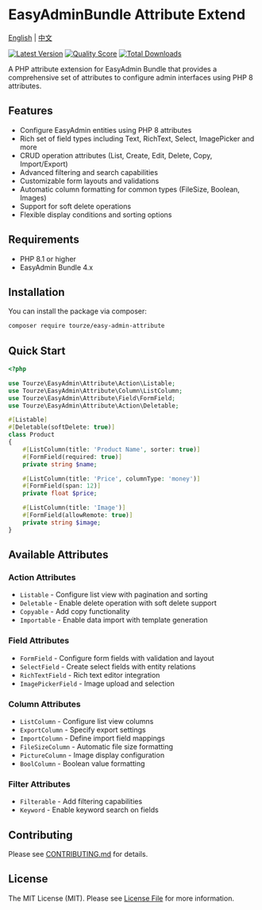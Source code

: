 # EasyAdminBundle Attribute Extend

[English](README.md) | [中文](README.zh-CN.md)

[![Latest Version](https://img.shields.io/packagist/v/tourze/easy-admin-attribute.svg?style=flat-square)](https://packagist.org/packages/tourze/easy-admin-attribute)
[![Quality Score](https://img.shields.io/scrutinizer/g/tourze/easy-admin-attribute.svg?style=flat-square)](https://scrutinizer-ci.com/g/tourze/easy-admin-attribute)
[![Total Downloads](https://img.shields.io/packagist/dt/tourze/easy-admin-attribute.svg?style=flat-square)](https://packagist.org/packages/tourze/easy-admin-attribute)

A PHP attribute extension for EasyAdmin Bundle that provides a comprehensive set of attributes to configure admin interfaces using PHP 8 attributes.

## Features

- Configure EasyAdmin entities using PHP 8 attributes
- Rich set of field types including Text, RichText, Select, ImagePicker and more
- CRUD operation attributes (List, Create, Edit, Delete, Copy, Import/Export)
- Advanced filtering and search capabilities
- Customizable form layouts and validations
- Automatic column formatting for common types (FileSize, Boolean, Images)
- Support for soft delete operations
- Flexible display conditions and sorting options

## Requirements

- PHP 8.1 or higher
- EasyAdmin Bundle 4.x

## Installation

You can install the package via composer:

```bash
composer require tourze/easy-admin-attribute
```

## Quick Start

```php
<?php

use Tourze\EasyAdmin\Attribute\Action\Listable;
use Tourze\EasyAdmin\Attribute\Column\ListColumn;
use Tourze\EasyAdmin\Attribute\Field\FormField;
use Tourze\EasyAdmin\Attribute\Action\Deletable;

#[Listable]
#[Deletable(softDelete: true)]
class Product
{
    #[ListColumn(title: 'Product Name', sorter: true)]
    #[FormField(required: true)]
    private string $name;

    #[ListColumn(title: 'Price', columnType: 'money')]
    #[FormField(span: 12)]
    private float $price;

    #[ListColumn(title: 'Image')]
    #[FormField(allowRemote: true)]
    private string $image;
}
```

## Available Attributes

### Action Attributes

- `Listable` - Configure list view with pagination and sorting
- `Deletable` - Enable delete operation with soft delete support
- `Copyable` - Add copy functionality
- `Importable` - Enable data import with template generation

### Field Attributes

- `FormField` - Configure form fields with validation and layout
- `SelectField` - Create select fields with entity relations
- `RichTextField` - Rich text editor integration
- `ImagePickerField` - Image upload and selection

### Column Attributes

- `ListColumn` - Configure list view columns
- `ExportColumn` - Specify export settings
- `ImportColumn` - Define import field mappings
- `FileSizeColumn` - Automatic file size formatting
- `PictureColumn` - Image display configuration
- `BoolColumn` - Boolean value formatting

### Filter Attributes

- `Filterable` - Add filtering capabilities
- `Keyword` - Enable keyword search on fields

## Contributing

Please see [CONTRIBUTING.md](CONTRIBUTING.md) for details.

## License

The MIT License (MIT). Please see [License File](LICENSE.md) for more information.
